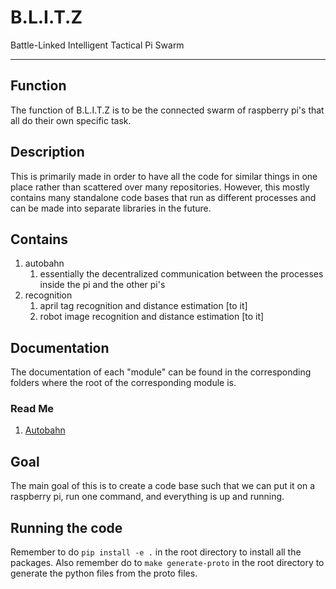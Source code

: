 # B.L.I.T.Z

Battle-Linked Intelligent Tactical Pi Swarm

---

## Function

The function of B.L.I.T.Z is to be the connected swarm of raspberry pi's that all do their own specific task.

## Description

This is primarily made in order to have all the code for similar things in one place rather than scattered over many repositories. However, this mostly contains many standalone code bases that run as different processes and can be made into separate libraries in the future.

## Contains

1. autobahn
   1. essentially the decentralized communication between the processes inside the pi and the other pi's
2. recognition
   1. april tag recognition and distance estimation [to it]
   2. robot image recognition and distance estimation [to it]

## Documentation

The documentation of each "module" can be found in the corresponding folders where the root of the corresponding module is.

### Read Me

1. [Autobahn](autobahn/README.md)

## Goal

The main goal of this is to create a code base such that we can put it on a raspberry pi, run one command, and everything is up and running.

## Running the code

Remember to do `pip install -e .` in the root directory to install all the packages.
Also remember do to `make generate-proto` in the root directory to generate the python files from the proto files.
